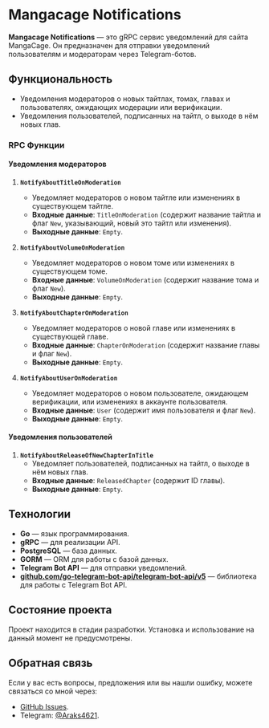 # Mangacage Notifications

**Mangacage Notifications** — это gRPC сервис уведомлений для сайта MangaCage. Он предназначен для отправки уведомлений пользователям и модераторам через Telegram-ботов.

## Функциональность

- Уведомления модераторов о новых тайтлах, томах, главах и пользователях, ожидающих модерации или верификации.
- Уведомления пользователей, подписанных на тайтл, о выходе в нём новых глав.

### RPC Функции

#### Уведомления модераторов
1. **`NotifyAboutTitleOnModeration`**
   - Уведомляет модераторов о новом тайтле или изменениях в существующем тайтле.
   - **Входные данные**: `TitleOnModeration` (содержит название тайтла и флаг `New`, указывающий, новый это тайтл или изменения).
   - **Выходные данные**: `Empty`.

2. **`NotifyAboutVolumeOnModeration`**
   - Уведомляет модераторов о новом томе или изменениях в существующем томе.
   - **Входные данные**: `VolumeOnModeration` (содержит название тома и флаг `New`).
   - **Выходные данные**: `Empty`.

3. **`NotifyAboutChapterOnModeration`**
   - Уведомляет модераторов о новой главе или изменениях в существующей главе.
   - **Входные данные**: `ChapterOnModeration` (содержит название главы и флаг `New`).
   - **Выходные данные**: `Empty`.

4. **`NotifyAboutUserOnModeration`**
   - Уведомляет модераторов о новом пользователе, ожидающем верификации, или изменениях в аккаунте пользователя.
   - **Входные данные**: `User` (содержит имя пользователя и флаг `New`).
   - **Выходные данные**: `Empty`.

#### Уведомления пользователей
1. **`NotifyAboutReleaseOfNewChapterInTitle`**
   - Уведомляет пользователей, подписанных на тайтл, о выходе в нём новых глав.
   - **Входные данные**: `ReleasedChapter` (содержит ID главы).
   - **Выходные данные**: `Empty`.

## Технологии

- **Go** — язык программирования.
- **gRPC** — для реализации API.
- **PostgreSQL** — база данных.
- **GORM** — ORM для работы с базой данных.
- **Telegram Bot API** — для отправки уведомлений.
- **[github.com/go-telegram-bot-api/telegram-bot-api/v5](https://github.com/go-telegram-bot-api/telegram-bot-api)** — библиотека для работы с Telegram Bot API.

## Состояние проекта

Проект находится в стадии разработки. Установка и использование на данный момент не предусмотрены.

## Обратная связь

Если у вас есть вопросы, предложения или вы нашли ошибку, можете связаться со мной через:

- [GitHub Issues](https://github.com/Araks1255/mangacage_notifications/issues).
- Telegram: [@Araks4621](https://t.me/Araks4621).


